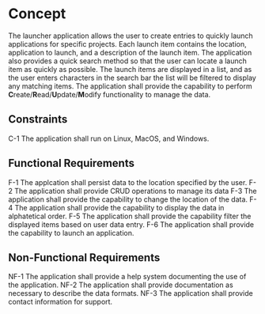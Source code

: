 # Concept

The launcher application allows the user to create entries to quickly launch applications for specific projects. Each launch item contains the location, application to launch, and a description of the launch item. The application also provides a quick search method so that the user can locate a launch item as quickly as possible. The launch items are displayed in a list, and as the user enters characters in the search bar the list will be filtered to display any matching items. The application shall provide the capability to perform **C**reate/**R**ead/**U**pdate/**M**odify functionality to manage the data.

## Constraints

C-1 The application shall run on Linux, MacOS, and Windows.

## Functional Requirements

F-1 The applcation shall persist data to the location specified by the user.
F-2 The application shall provide CRUD operations to manage its data
F-3 The application shall provide the capability to change the location of the data.
F-4 The application shall provide the capability to display the data in alphatetical order.
F-5 The application shall provide the capability filter the displayed items based on user data entry.
F-6 The application shall provide the capability to launch an application.

## Non-Functional Requirements

NF-1 The application shall provide a help system documenting the use of the application.
NF-2 The application shall provide documentation as necessary to describe the data formats.
NF-3 The application shall provide contact information for support.